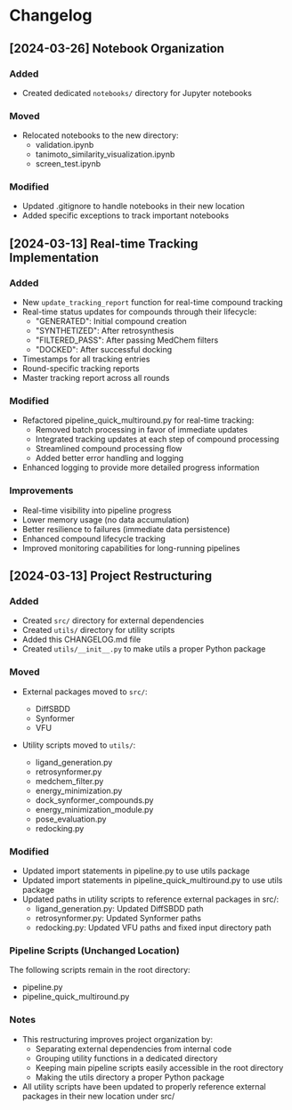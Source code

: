 # Changelog

## [2024-03-26] Notebook Organization

### Added
- Created dedicated `notebooks/` directory for Jupyter notebooks

### Moved
- Relocated notebooks to the new directory:
  - validation.ipynb
  - tanimoto_similarity_visualization.ipynb
  - screen_test.ipynb

### Modified
- Updated .gitignore to handle notebooks in their new location
- Added specific exceptions to track important notebooks

## [2024-03-13] Real-time Tracking Implementation

### Added
- New `update_tracking_report` function for real-time compound tracking
- Real-time status updates for compounds through their lifecycle:
  - "GENERATED": Initial compound creation
  - "SYNTHETIZED": After retrosynthesis
  - "FILTERED_PASS": After passing MedChem filters
  - "DOCKED": After successful docking
- Timestamps for all tracking entries
- Round-specific tracking reports
- Master tracking report across all rounds

### Modified
- Refactored pipeline_quick_multiround.py for real-time tracking:
  - Removed batch processing in favor of immediate updates
  - Integrated tracking updates at each step of compound processing
  - Streamlined compound processing flow
  - Added better error handling and logging
- Enhanced logging to provide more detailed progress information

### Improvements
- Real-time visibility into pipeline progress
- Lower memory usage (no data accumulation)
- Better resilience to failures (immediate data persistence)
- Enhanced compound lifecycle tracking
- Improved monitoring capabilities for long-running pipelines

## [2024-03-13] Project Restructuring

### Added
- Created `src/` directory for external dependencies
- Created `utils/` directory for utility scripts
- Added this CHANGELOG.md file
- Created `utils/__init__.py` to make utils a proper Python package

### Moved
- External packages moved to `src/`:
  - DiffSBDD
  - Synformer
  - VFU

- Utility scripts moved to `utils/`:
  - ligand_generation.py
  - retrosynformer.py
  - medchem_filter.py
  - energy_minimization.py
  - dock_synformer_compounds.py
  - energy_minimization_module.py
  - pose_evaluation.py
  - redocking.py

### Modified
- Updated import statements in pipeline.py to use utils package
- Updated import statements in pipeline_quick_multiround.py to use utils package
- Updated paths in utility scripts to reference external packages in src/:
  - ligand_generation.py: Updated DiffSBDD path
  - retrosynformer.py: Updated Synformer paths
  - redocking.py: Updated VFU paths and fixed input directory path

### Pipeline Scripts (Unchanged Location)
The following scripts remain in the root directory:
- pipeline.py
- pipeline_quick_multiround.py

### Notes
- This restructuring improves project organization by:
  - Separating external dependencies from internal code
  - Grouping utility functions in a dedicated directory
  - Keeping main pipeline scripts easily accessible in the root directory
  - Making the utils directory a proper Python package
- All utility scripts have been updated to properly reference external packages in their new location under src/ 